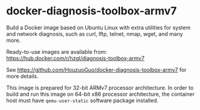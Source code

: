 # docker-diagnosis-toolbox-armv7

Build a Docker image based on Ubuntu Linux with extra utilities for system and network diagnosis, such as curl, lftp, telnet, nmap, wget, and many more.

Ready-to-use images are available from: https://hub.docker.com/r/hzgl/diagnosis-toolbox-armv7

See https://github.com/HouzuoGuo/docker-diagnosis-toolbox-armv7 for more details.

This image is prepared for 32-bit ARMv7 processor architecture. In order to build and run this image on 64-bit x86 processor architecture, the container host must have `qemu-user-static` software package installed.
